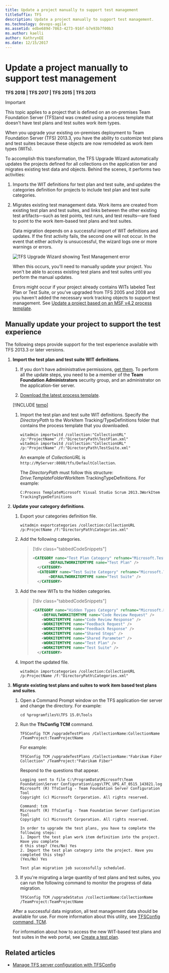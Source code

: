 ```yaml
---
title: Update a project manually to support test management 
titleSuffix: TFS
description: Update a project manually to support test management.
ms.technology: devops-agile
ms.assetid: edbe689d-7863-4273-916f-b7e93b7f00b3
ms.author: kaelli
author: KathrynEE
ms.date: 12/15/2017
---
```


# Update a project manually to support test management

**TFS 2018 | TFS 2017 | TFS 2015 | TFS 2013**

> [!IMPORTANT]  
> This topic applies to a project that is defined on an on-premises Team Foundation Server (TFS)and was created using a process template that doesn't have test plans and test suites work item types.

When you upgrade your existing on-premises deployment to Team Foundation Server (TFS) 2013.3, you have the ability to customize test plans and test suites because these objects are now remodeled as work item types (WITs).

To accomplish this transformation, the TFS Upgrade Wizard automatically updates the projects defined for all collections on the application tier and migrates existing test data and objects. Behind the scenes, it performs two activities:

1.  Imports the WIT definitions for test plan and test suite, and updates the categories definition for projects to include test plan and test suite categories.

2.  Migrates existing test management data. Work items are created from existing test plan and test suites, and links between the other existing test artifacts&mdash;such as test points, test runs, and test results&mdash;are fixed to point to the work item-based test plans and test suites.

    Data migration depends on a successful import of WIT definitions and updates. If the first activity fails, the second one will not occur. In the event that either activity is unsuccessful, the wizard logs one or more warnings or errors.

    ![TFS Upgrade Wizard showing Test Management error](media/alm_upg_errortestmanagement.png "ALM_UPG_ErrorTestManagement")

    When this occurs, you'll need to manually update your project. You won't be able to access existing test plans and test suites until you perform the manual updates.

    Errors might occur if your project already contains WITs labeled Test Plan or Test Suite, or you've upgraded from TFS 2005 and 2008 and you haven't added the necessary work tracking objects to support test management. See [Update a project based on an MSF v4.2 process template](update-a-team-project-v4-dot-2-process-template.md).

## Manually update your project to support the test experience

The following steps provide support for the test experience available with TFS 2013.3 or later versions.

1.  **Import the test plan and test suite WIT definitions**.

    1.  If you don't have administrative permissions, [get them](../../organizations/security/set-project-collection-level-permissions.md). To perform all the update steps, you need to be a member of the **Team Foundation Administrators** security group, and an administrator on the application-tier server.

    1.  [Download the latest process template](../../boards/work-items/guidance/manage-process-templates.md).

    [!INCLUDE [temp](../../includes/witadmin-run-tool-example.md)]

    1.  Import the test plan and test suite WIT definitions. Specify the _DirectoryPath_ to the WorkItem Tracking/TypeDefinitions folder that contains the process template that you downloaded.

        ```
        witadmin importwitd /collection:"CollectionURL" /p:"ProjectName" /f:"DirectoryPath\TestPlan.xml"  
        witadmin importwitd /collection:"CollectionURL" /p:"ProjectName" /f:"DirectoryPath\TestSuite.xml"  
        ```

        An example of _CollectionURL_ is `http://MyServer:8080/tfs/DefaultCollection`.

        The _DirectoryPath_ must follow this structure: *Drive:TemplateFolder*WorkItem TrackingTypeDefinitions. For example:

        `C:Process TemplateMicrosoft Visual Studio Scrum 2013.3WorkItem TrackingTypeDefinitions`

2.  **Update your category definitions**.

    1.  Export your categories definition file.

        ```
        witadmin exportcategories /collection:CollectionURL /p:ProjectName /f:"DirectoryPath\Categories.xml"  
        ```

    2.  Add the following categories.

        > [!div class="tabbedCodeSnippets"]
        >
        > ```XML
        > <CATEGORY name="Test Plan Category" refname="Microsoft.TestPlanCategory">  
        >        <DEFAULTWORKITEMTYPE name="Test Plan" />  
        >   </CATEGORY>  
        >   <CATEGORY name="Test Suite Category" refname="Microsoft.TestSuiteCategory">  
        >        <DEFAULTWORKITEMTYPE name="Test Suite" />  
        >   </CATEGORY>  
        > ```

    3.  Add the new WITs to the hidden categories.

        > [!div class="tabbedCodeSnippets"]
        >
        > ```XML
        > <CATEGORY name="Hidden Types Category" refname="Microsoft.HiddenCategory">  
        >     <DEFAULTWORKITEMTYPE name="Code Review Request" />  
        >     <WORKITEMTYPE name="Code Review Response" />  
        >     <WORKITEMTYPE name="Feedback Request" />  
        >     <WORKITEMTYPE name="Feedback Response" />  
        >     <WORKITEMTYPE name="Shared Steps" />  
        >     <WORKITEMTYPE name="Shared Parameter" />  
        >     <WORKITEMTYPE name="Test Plan" />  
        >     <WORKITEMTYPE name="Test Suite" />  
        >   </CATEGORY>  
        > ```

    4.  Import the updated file.

        ```
        witadmin importcategories /collection:CollectionURL /p:ProjectName /f:"DirectoryPath\Categories.xml"  
        ```

3.  **Migrate existing test plans and suites to work item based test plans and suites**.

    1.  Open a Command Prompt window on the TFS application-tier server and change the directory. For example:

        ```
        cd %programfiles%\TFS 15.0\Tools  
        ```

    2.  Run the **TfsConfig TCM** command.

        ```
        TFSConfig TCM /upgradeTestPlans /CollectionName:CollectionName /TeamProject:TeamProjectName  
        ```

        For example:

        `TFSConfig TCM /upgradeTestPlans /CollectionName:"Fabrikam Fiber Collection" /TeamProject:"Fabrikam Fiber"`

        Respond to the questions that appear.

        ```
        Logging sent to file C:\ProgramData\Microsoft\Team Foundation\Server Configuration\Logs\TPC_UPG_AT_0515_143821.log  
        Microsoft (R) TfsConfig - Team Foundation Server Configuration Tool  
        Copyright (c) Microsoft Corporation. All rights reserved.  

        Command: tcm  
        Microsoft (R) TfsConfig - Team Foundation Server Configuration Tool  
        Copyright (c) Microsoft Corporation. All rights reserved.  

        In order to upgrade the test plans, you have to complete the following steps:  
        1. Import the test plan work item definition into the project. Have you complete  
        d this step? (Yes/No) Yes  
        2. Import the test plan category into the project. Have you completed this step?  
        (Yes/No) Yes  

        Test plan migration job successfully scheduled.  
        ```

    3.  If you're migrating a large quantity of test plans and test suites, you can run the following command to monitor the progress of data migration.

        ```
        TFSConfig TCM /upgradeStatus /collectionName:CollectionName /TeamProject:TeamProjectName  
        ```

    After a successful data migration, all test management data should be available for use. For more information about this utility, see [TFSConfig command, TCM](/azure/devops/server/command-line/tfsconfig-cmd#tcm).

    For information about how to access the new WIT-based test plans and test suites in the web portal, see [Create a test plan](../../test/create-a-test-plan.md).

## Related articles

* [Manage TFS server configuration with TFSConfig](/azure/devops/server/command-line/tfsconfig-cmd)
